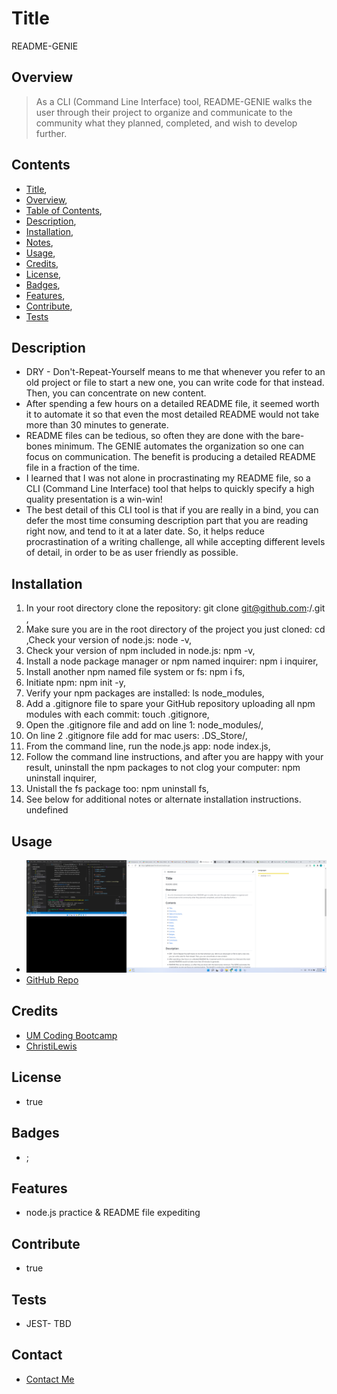 
  # Title
  README-GENIE
  
  ## Overview 
  >As a CLI (Command Line Interface) tool, README-GENIE walks the user through their project to organize and communicate to the community what they planned, completed, and wish to develop further.

  <!--GO AHEAD AND MANUALLY FIX THIS MARKDOWN FILE SO THE TABLE OF CONTENTS AND THE INSTALLATION NOTES LOOK LIKE A LIST.  I'M TRYING TO SOLVE PRINTING THE CHOICES ARRAY FROM THE INDEX.JS FILE AS AN OBJECT SO IT LOOKS MORE LIKE A LIST- IS IT A PARSE FUNCTION? FOUND https://www.w3schools.com/js/js_json_parse.asp OR IS IT A STRING  https://developer.mozilla.org/en-US/docs/Web/JavaScript/Reference/Global_Objects/Array/toString-->

  ## Contents
  * [Title](#title),
  * [Overview](#overview),
  * [Table of Contents](#contents),
  * [Description](#description),
  * [Installation](#installation),
  * [Notes](#notes),
  * [Usage](#usage),
  * [Credits](#credits),
  * [License](#license),
  * [Badges](#badges),
  * [Features](#features),
  * [Contribute](#contribute),
  * [Tests](#tests)

  ## Description
  <!--undefined hidden-->
  * DRY - Don't-Repeat-Yourself means to me that whenever you refer to an old project or file to start a new one, you can write code for that instead. Then, you can concentrate on new content.
  * After spending a few hours on a detailed README file, it seemed worth it to automate it so that even the most detailed README would not take more than 30 minutes to generate.
  * README files can be tedious, so often they are done with the bare-bones minimum. The GENIE automates the organization so one can focus on communication. The benefit is producing a detailed README file in a fraction of the time.
  * I learned that I was not alone in procrastinating my README file, so a CLI (Command Line Interface) tool that helps to quickly specify a high quality presentation is a win-win!
  * The best detail of this CLI tool is that if you are really in a bind, you can defer the most time consuming description part that you are reading right now, and tend to it at a later date. So, it helps reduce procrastination of a writing challenge, all while accepting different levels of detail, in order to be as user friendly as possible.

  ## Installation
  <!--* false-->
  1) In your root directory clone the <project directory name> repository: git clone git@github.com:<userName>/<project directory name>.git ,
  2) Make sure you are in the root directory of the project you just cloned: cd <project directory name>,Check your version of node.js: node -v,
  3) Check your version of npm included in node.js: npm -v,
  4) Install a node package manager or npm named inquirer: npm i inquirer,
  5) Install another npm named file system or fs: npm i fs,
  6) Initiate npm: npm init -y,
  7) Verify your npm packages are installed: ls node_modules,
  8) Add a .gitignore file to spare your GitHub repository uploading all npm modules with each commit: touch .gitignore,
  9) Open the .gitignore file and add on line 1: node_modules/,
  10) On line 2 .gitignore file add for mac users: .DS_Store/,
  11) From the command line, run the node.js app: node index.js,
  12) Follow the command line instructions, and after you are happy with your result, uninstall the npm packages to not clog your computer: npm uninstall inquirer,
  13) Unistall the fs package too: npm uninstall fs,
  14) See below for additional notes or alternate installation instructions.
  undefined

  ## Usage
  * ![Preview Image](./assets/images/readme-genie.png)
  * [GitHub Repo](https://github.com/ChristiLewis/readme-gen)
  <!--* true-->
  <!--* false-->
  
  ## Credits
  * [UM Coding Bootcamp](https://bootcamp.miami.edu/coding/)
  * [ChristiLewis](https://github.com/ChristiLewis)

  ## License
  * true
  
  ## Badges
  * ;

  ## Features
  * node.js practice & README file expediting

  ## Contribute
  * true

  ## Tests
  * JEST- TBD

  ## Contact
  * [Contact Me](clc@xxxxxxxx.com)
